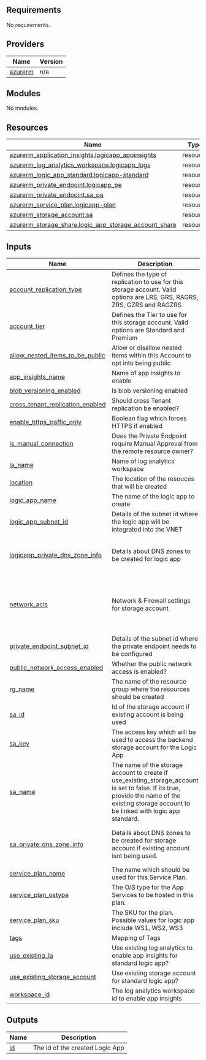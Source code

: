 ## Requirements

No requirements.

## Providers

| Name | Version |
|------|---------|
| <a name="provider_azurerm"></a> [azurerm](#provider\_azurerm) | n/a |

## Modules

No modules.

## Resources

| Name | Type |
|------|------|
| [azurerm_application_insights.logicapp_appinsights](https://registry.terraform.io/providers/hashicorp/azurerm/latest/docs/resources/application_insights) | resource |
| [azurerm_log_analytics_workspace.logicapp_logs](https://registry.terraform.io/providers/hashicorp/azurerm/latest/docs/resources/log_analytics_workspace) | resource |
| [azurerm_logic_app_standard.logicapp-standard](https://registry.terraform.io/providers/hashicorp/azurerm/latest/docs/resources/logic_app_standard) | resource |
| [azurerm_private_endpoint.logicapp_pe](https://registry.terraform.io/providers/hashicorp/azurerm/latest/docs/resources/private_endpoint) | resource |
| [azurerm_private_endpoint.sa_pe](https://registry.terraform.io/providers/hashicorp/azurerm/latest/docs/resources/private_endpoint) | resource |
| [azurerm_service_plan.logicapp-plan](https://registry.terraform.io/providers/hashicorp/azurerm/latest/docs/resources/service_plan) | resource |
| [azurerm_storage_account.sa](https://registry.terraform.io/providers/hashicorp/azurerm/latest/docs/resources/storage_account) | resource |
| [azurerm_storage_share.logic_app_storage_account_share](https://registry.terraform.io/providers/hashicorp/azurerm/latest/docs/resources/storage_share) | resource |

## Inputs

| Name | Description | Type | Default | Required |
|------|-------------|------|---------|:--------:|
| <a name="input_account_replication_type"></a> [account\_replication\_type](#input\_account\_replication\_type) | Defines the type of replication to use for this storage account. Valid options are LRS, GRS, RAGRS, ZRS, GZRS and RAGZRS | `string` | `"LRS"` | no |
| <a name="input_account_tier"></a> [account\_tier](#input\_account\_tier) | Defines the Tier to use for this storage account. Valid options are Standard and Premium | `string` | `"Standard"` | no |
| <a name="input_allow_nested_items_to_be_public"></a> [allow\_nested\_items\_to\_be\_public](#input\_allow\_nested\_items\_to\_be\_public) | Allow or disallow nested items within this Account to opt into being public | `bool` | `false` | no |
| <a name="input_app_insights_name"></a> [app\_insights\_name](#input\_app\_insights\_name) | Name of app insights to enable | `string` | n/a | yes |
| <a name="input_blob_versioning_enabled"></a> [blob\_versioning\_enabled](#input\_blob\_versioning\_enabled) | Is blob versioning enabled | `bool` | `false` | no |
| <a name="input_cross_tenant_replication_enabled"></a> [cross\_tenant\_replication\_enabled](#input\_cross\_tenant\_replication\_enabled) | Should cross Tenant replication be enabled? | `bool` | `false` | no |
| <a name="input_enable_https_traffic_only"></a> [enable\_https\_traffic\_only](#input\_enable\_https\_traffic\_only) | Boolean flag which forces HTTPS if enabled | `bool` | `true` | no |
| <a name="input_is_manual_connection"></a> [is\_manual\_connection](#input\_is\_manual\_connection) | Does the Private Endpoint require Manual Approval from the remote resource owner? | `string` | `false` | no |
| <a name="input_la_name"></a> [la\_name](#input\_la\_name) | Name of log analytics workspace | `string` | `null` | no |
| <a name="input_location"></a> [location](#input\_location) | The location of the resouces that will be created | `string` | `"eastus"` | no |
| <a name="input_logic_app_name"></a> [logic\_app\_name](#input\_logic\_app\_name) | The name of the logic app to create | `string` | n/a | yes |
| <a name="input_logic_app_subnet_id"></a> [logic\_app\_subnet\_id](#input\_logic\_app\_subnet\_id) | Details of the subnet id where the logic app will be integrated into the VNET | `string` | n/a | yes |
| <a name="input_logicapp_private_dns_zone_info"></a> [logicapp\_private\_dns\_zone\_info](#input\_logicapp\_private\_dns\_zone\_info) | Details about DNS zones to be created for logic app | <pre>map(object({<br>    dns_zone_name = string<br>    dns_zone_ids  = list(string)<br>  }))</pre> | n/a | yes |
| <a name="input_network_acls"></a> [network\_acls](#input\_network\_acls) | Network & Firewall settings for storage account | <pre>object({<br>    bypass_services_info        = list(string)<br>    default_action              = string<br>    allowed_ips                 = list(string)<br>    service_endpoint_subnet_ids = list(string)<br>  })</pre> | `null` | no |
| <a name="input_private_endpoint_subnet_id"></a> [private\_endpoint\_subnet\_id](#input\_private\_endpoint\_subnet\_id) | Details of the subnet id where the private endpoint needs to be configured | `string` | n/a | yes |
| <a name="input_public_network_access_enabled"></a> [public\_network\_access\_enabled](#input\_public\_network\_access\_enabled) | Whether the public network access is enabled? | `bool` | `false` | no |
| <a name="input_rg_name"></a> [rg\_name](#input\_rg\_name) | The name of the resource group where the resources should be created | `string` | n/a | yes |
| <a name="input_sa_id"></a> [sa\_id](#input\_sa\_id) | Id of the storage account if existing account is being used | `string` | `null` | no |
| <a name="input_sa_key"></a> [sa\_key](#input\_sa\_key) | The access key which will be used to access the backend storage account for the Logic App | `string` | `null` | no |
| <a name="input_sa_name"></a> [sa\_name](#input\_sa\_name) | The name of the storage account to create if use\_existing\_storage\_account is set to false. If its true, provide the name of the existing storage account to be linked with logic app standard. | `string` | n/a | yes |
| <a name="input_sa_private_dns_zone_info"></a> [sa\_private\_dns\_zone\_info](#input\_sa\_private\_dns\_zone\_info) | Details about DNS zones to be created for storage account if existing account isnt being used. | <pre>map(object({<br>    dns_zone_name = string<br>    dns_zone_ids  = list(string)<br>  }))</pre> | n/a | yes |
| <a name="input_service_plan_name"></a> [service\_plan\_name](#input\_service\_plan\_name) | The name which should be used for this Service Plan. | `string` | n/a | yes |
| <a name="input_service_plan_ostype"></a> [service\_plan\_ostype](#input\_service\_plan\_ostype) | The O/S type for the App Services to be hosted in this plan. | `string` | `"Windows"` | no |
| <a name="input_service_plan_sku"></a> [service\_plan\_sku](#input\_service\_plan\_sku) | The SKU for the plan. Possible values for logic app include WS1, WS2, WS3 | `string` | `"WS1"` | no |
| <a name="input_tags"></a> [tags](#input\_tags) | Mapping of Tags | `map(any)` | n/a | yes |
| <a name="input_use_existing_la"></a> [use\_existing\_la](#input\_use\_existing\_la) | Use existing log analytics to enable app insights for standard logic app? | `bool` | `false` | no |
| <a name="input_use_existing_storage_account"></a> [use\_existing\_storage\_account](#input\_use\_existing\_storage\_account) | Use existing storage account for standard logic app? | `bool` | `false` | no |
| <a name="input_workspace_id"></a> [workspace\_id](#input\_workspace\_id) | The log analytics workspace id to enable app insights | `string` | `null` | no |

## Outputs

| Name | Description |
|------|-------------|
| <a name="output_id"></a> [id](#output\_id) | The id of the created Logic App |
